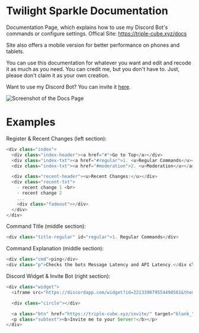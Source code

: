 # Twilight Sparkle Documentation
Documentation Page, which explains how to use my Discord Bot's commands or configure settings.
Offical Site: https://triple-cube.xyz/docs

Site also offers a mobile version for better performance on phones and tablets.

You can use this documentation for whatever you want and edit and recode it as much as you need.
You can credit me, but you don't have to.
Just, please don't claim it as your own creation.

Want to use my Discord Bot? You can invite it [here](https://triple-cube.xyz/invite).

![Screenshot of the Docs Page](https://triple-cube.xyz/images/triple-cube.xyz.png)

# Examples

Register & Recent Changes (left section):
```javascript
<div class="index">
  <div class="index-header"><a href="#">Go to Top</a></div>
  <div class="index-txt"><a href="#regular">1. <u>Regular Commands</u></a></div>
  <div class="index-txt"><a href="#moderation">2. <u>Moderation</u></a></div>  

  <div class="recent-header"><u>Recent Changes:</u></div>
  <div class="recent-txt">
    - recent change 1 <br>
    - recent change 2
    ...
    <div class="fadeout"></div>
  </div>
</div>
```

Command Title (middle section):
```javascript
<div class="title-regular" id="regular">1. Regular Commands</div>
```

Command Explanation (middle section):
```javascript
<div class="cmd">ping</div>
<div class="p">Checks the bots Message Latency and API Latency.</div class="p">
```

Discord Widget & Invite Bot (right section):
```javascript
<div class="widget">
  <iframe src="https://discordapp.com/widget?id=221339079554498561&theme=dark" width="350" height="500" allowtransparency="true" frameborder="0"></iframe>

  <div class="circle"></div>

  <a class="btn" href="https://triple-cube.xyz/invite/" target="blank_">Add @Twilight!</a>
  <p class="subtext"><b>Invite me to your Server!</b></p>
</div>
``` 
